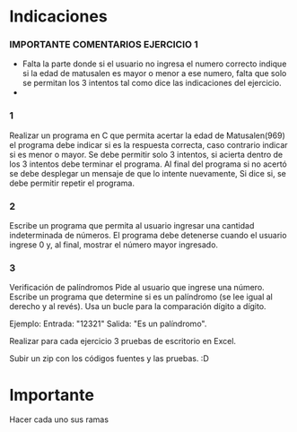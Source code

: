# Indicaciones

### IMPORTANTE COMENTARIOS EJERCICIO 1
- Falta la parte donde si el usuario no ingresa el numero correcto indique si la edad de matusalen es mayor o menor a ese numero, falta que solo se permitan los 3 intentos tal como dice las indicaciones del ejercicio.
- 
### 1
Realizar un programa en C que permita acertar la edad de Matusalen(969) el programa debe indicar si es la respuesta correcta, caso contrario indicar si es menor o mayor. Se debe permitir solo 3 intentos, si acierta dentro de los 3 intentos debe terminar el programa. Al final del programa si no acertó se debe desplegar un mensaje de que lo intente nuevamente, Si dice si, se debe permitir repetir el programa.




### 2
Escribe un programa que permita al usuario ingresar una cantidad indeterminada de números. El programa debe detenerse cuando el usuario ingrese 0 y, al final, mostrar el número mayor ingresado.






### 3
Verificación de palíndromos
Pide al usuario que ingrese una número. Escribe un programa que determine si es un palíndromo (se lee igual al derecho y al revés). Usa un bucle para la comparación dígito a dígito.

Ejemplo:
Entrada: "12321"
Salida: "Es un palíndromo".

Realizar para cada ejercicio 3 pruebas de escritorio en Excel. 

Subir un zip con los códigos fuentes y las pruebas.
:D


# Importante
Hacer cada uno sus ramas
